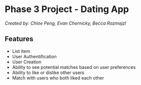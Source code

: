# Phase 3 Project - Dating App
*Created by: Chloe Peng, Evan Chernicky, Becca Rozmajzl* 

## Features
 - List item
 - User Authentification
 - User Creation
 - Ability to see potential matches based on user preferences
 - Ability to like or dislike other users
 - Match with users who both liked each other

